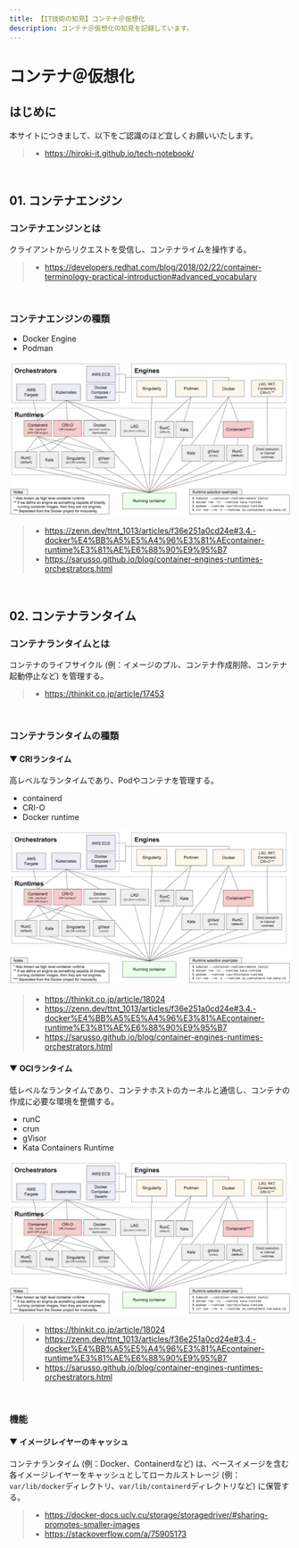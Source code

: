 ```yaml
---
title: 【IT技術の知見】コンテナ＠仮想化
description: コンテナ＠仮想化の知見を記録しています。
---
```


# コンテナ＠仮想化

## はじめに

本サイトにつきまして、以下をご認識のほど宜しくお願いいたします。

> - https://hiroki-it.github.io/tech-notebook/

<br>

## 01. コンテナエンジン

### コンテナエンジンとは

クライアントからリクエストを受信し、コンテナライムを操作する。

> - https://developers.redhat.com/blog/2018/02/22/container-terminology-practical-introduction#advanced_vocabulary

<br>

### コンテナエンジンの種類

- Docker Engine
- Podman

![container_overview](https://raw.githubusercontent.com/hiroki-it/tech-notebook-images/master/images/container_overview.png)

> - https://zenn.dev/ttnt_1013/articles/f36e251a0cd24e#3.4.-docker%E4%BB%A5%E5%A4%96%E3%81%AEcontainer-runtime%E3%81%AE%E6%88%90%E9%95%B7
> - https://sarusso.github.io/blog/container-engines-runtimes-orchestrators.html

<br>

## 02. コンテナランタイム

### コンテナランタイムとは

コンテナのライフサイクル (例：イメージのプル、コンテナ作成削除、コンテナ起動停止など) を管理する。

> - https://thinkit.co.jp/article/17453

<br>

### コンテナランタイムの種類

#### ▼ CRIランタイム

高レベルなランタイムであり、Podやコンテナを管理する。

- containerd
- CRI-O
- Docker runtime

![container_overview](https://raw.githubusercontent.com/hiroki-it/tech-notebook-images/master/images/container_overview.png)

> - https://thinkit.co.jp/article/18024
> - https://zenn.dev/ttnt_1013/articles/f36e251a0cd24e#3.4.-docker%E4%BB%A5%E5%A4%96%E3%81%AEcontainer-runtime%E3%81%AE%E6%88%90%E9%95%B7
> - https://sarusso.github.io/blog/container-engines-runtimes-orchestrators.html

#### ▼ OCIランタイム

低レベルなランタイムであり、コンテナホストのカーネルと通信し、コンテナの作成に必要な環境を整備する。

- runC
- crun
- gVisor
- Kata Containers Runtime

![container_overview](https://raw.githubusercontent.com/hiroki-it/tech-notebook-images/master/images/container_overview.png)

> - https://thinkit.co.jp/article/18024
> - https://zenn.dev/ttnt_1013/articles/f36e251a0cd24e#3.4.-docker%E4%BB%A5%E5%A4%96%E3%81%AEcontainer-runtime%E3%81%AE%E6%88%90%E9%95%B7
> - https://sarusso.github.io/blog/container-engines-runtimes-orchestrators.html

<br>

### 機能

#### ▼ イメージレイヤーのキャッシュ

コンテナランタイム (例：Docker、Containerdなど) は、ベースイメージを含む各イメージレイヤーをキャッシュとしてローカルストレージ (例：`var/lib/docker`ディレクトリ、`var/lib/containerd`ディレクトリなど) に保管する。

> - https://docker-docs.uclv.cu/storage/storagedriver/#sharing-promotes-smaller-images
> - https://stackoverflow.com/a/75905173

<br>
